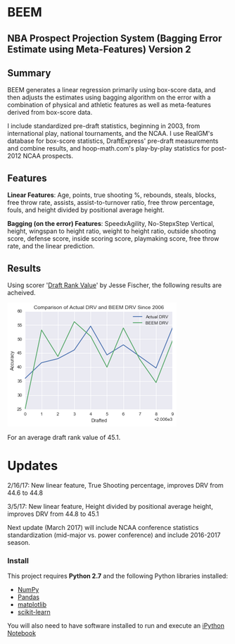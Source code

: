 # BEEM
## NBA Prospect Projection System (Bagging Error Estimate using Meta-Features) Version 2

## Summary

BEEM generates a linear regression primarily using box-score data, and then adjusts the estimates using bagging algorithm on the error with a combination of physical and athletic features as well as meta-features derived from box-score data.

I include standardized pre-draft statistics, beginning in 2003, from international play, national tournaments, and the NCAA. I use RealGM's database for box-score statistics, DraftExpress' pre-draft measurements and combine results, and hoop-math.com's play-by-play statistics for post-2012 NCAA prospects.

## Features

**Linear Features**: Age, points, true shooting %, rebounds, steals, blocks, free throw rate, assists, assist-to-turnover ratio, free throw percentage, fouls, and height divided by positional average height.

**Bagging (on the error) Features**: SpeedxAgility, No-StepxStep Vertical, height, wingspan to height ratio, weight to height ratio, outside shooting score, defense score, inside scoring score, playmaking score, free throw rate, and the linear prediction.

## Results

Using scorer '[Draft Rank Value](http://www.tothemean.com/2015/07/26/how-to-compare-draft-rankings.html)' by Jesse Fischer, the following results are acheived.

![results](https://github.com/matthewignal/BEEM/blob/master/Drafted.png)

For an average draft rank value of 45.1.

# Updates

2/16/17: New linear feature, True Shooting percentage, improves DRV from 44.6 to 44.8

3/5/17: New linear feature, Height divided by positional average height, improves DRV from 44.8 to 45.1

Next update (March 2017) will include NCAA conference statistics standardization (mid-major vs. power conference) and include 2016-2017 season.

### Install

This project requires **Python 2.7** and the following Python libraries installed:

- [NumPy](http://www.numpy.org/)
- [Pandas](http://pandas.pydata.org)
- [matplotlib](http://matplotlib.org/)
- [scikit-learn](http://scikit-learn.org/stable/)

You will also need to have software installed to run and execute an [iPython Notebook](http://ipython.org/notebook.html)
